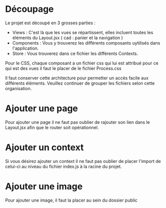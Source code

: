 # Découpage

Le projet est découpé en 3 grosses parties :
 * Views : C'est là que les vues se répartissent, elles incluent toutes les éléments du Layout.jsx ( cad : panier et la navigation )
 * Components : Vous y trouverez les différents composants uytilisés dans l'application.
 * Store : Vous trouverez dans ce fichier les différents Contexts.

Pour le CSS, chaque composant a un fichier css qui lui est attribué pour ce qui est des vues il faut le placer de le fichier Process.css

Il faut conserver cette architecture pour permetter un accès facile aux différents éléments. Veuillez continuer de grouper les fichiers selon cette organisation.

# Ajouter une page 

Pour ajouter une page il ne faut pas oublier de rajouter son lien dans le Layout.jsx afin que le router soit opérationnel.

# Ajouter un context

Si vous désirez ajouter un context il ne faut pas oublier de placer l'import de celui-ci au niveau du fichier index.js à la racine du projet.

# Ajouter une image

Pour ajouter une image, il faut la placer au sein du dossier public